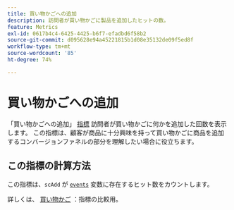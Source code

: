```yaml
---
title: 買い物かごへの追加
description: 訪問者が買い物かごに製品を追加したヒットの数。
feature: Metrics
exl-id: 0617b4c4-6425-4425-b6f7-efadbd6f58b2
source-git-commit: d095628e94a45221815b1d08e35132de09f5ed8f
workflow-type: tm+mt
source-wordcount: '85'
ht-degree: 74%

---
```


# 買い物かごへの追加

「買い物かごへの追加」 [指標](overview.md) 訪問者が買い物かごに何かを追加した回数を表示します。 この指標は、顧客が商品に十分興味を持って買い物かごに商品を追加するコンバージョンファネルの部分を理解したい場合に役立ちます。

## この指標の計算方法

この指標は、`scAdd` が [`events`](/help/implement/vars/page-vars/events/events-overview.md) 変数に存在するヒット数をカウントします。

詳しくは、 [買い物かご](carts.md) ：指標の比較用。

